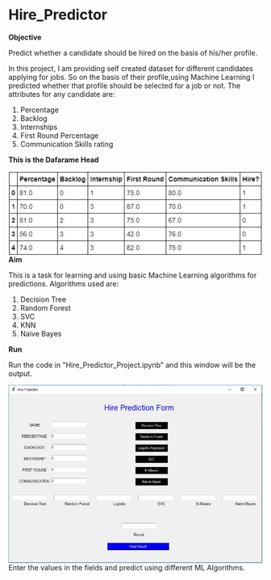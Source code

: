 # Hire_Predictor
**Objective**

Predict whether a candidate should be hired on the basis of his/her profile.

In this project, I am providing self created dataset for different candidates applying for jobs. So on the basis of their profile,using Machine Learning I predicted whether that profile should be selected for a job or not. The attributes for any candidate are:

1. Percentage
2. Backlog
3. Internships
4. First Round Percentage
5. Communication Skills rating

**This is the Dafarame Head**

<img src="https://github.com/aryanveer/Hire_Predictor/blob/master/dataframe%20head.JPG?raw=true"
     style="float: left; margin-right: 10px;" />

**Aim**

This is a task for learning and using basic Machine Learning algorithms for predictions.
Algorithms used are:
1. Decision Tree
2. Random Forest
3. SVC
4. KNN
5. Naive Bayes

**Run**

Run the code in "Hire_Predictor_Project.ipynb" and this window will be the output.

<img src="https://github.com/aryanveer/Hire_Predictor/blob/master/Output%20Window.JPG?raw=true"
     style="float: left; margin-right: 10px;" />
     
Enter the values in the fields and predict using different ML Algorithms.



